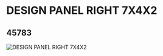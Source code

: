 # DESIGN PANEL RIGHT 7X4X2
## 45783
![DESIGN PANEL RIGHT 7X4X2](https://lc-www-live-s.legocdn.com/media/bricks/5/2/4286412.jpg)
